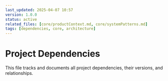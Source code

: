 ```yaml
---
last_updated: 2025-04-07 10:57
version: 1.0.0
status: active
related_files: [core/productContext.md, core/systemPatterns.md]
tags: [dependencies, core, architecture]
---
```


# Project Dependencies

This file tracks and documents all project dependencies, their versions, and relationships.